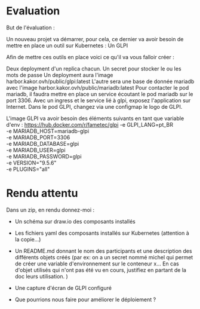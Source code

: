 # Evaluation

But de l'évaluation :

Un nouveau projet va démarrer, pour cela, ce dernier va avoir besoin de mettre en place un outil sur Kubernetes : Un GLPI

Afin de mettre ces outils en place voici ce qu'il va vous falloir créer :

Deux deployment d'un replica chacun. 
Un secret pour stocker le ou les mots de passe
Un deployment aura l'image harbor.kakor.ovh/public/glpi:latest 
L'autre sera une base de donnée mariadb avec l'image harbor.kakor.ovh/public/mariadb:latest
Pour contacter le pod mariadb, il faudra mettre en place un service écoutant le pod mariadb sur le port 3306.
Avec un ingress et le service lié à glpi, exposez l'application sur Internet. 
Dans le pod GLPI, changez via une configmap le logo de GLPI. 

L'image GLPI va avoir besoin des éléments suivants en tant que variable d'env :
https://hub.docker.com/r/fametec/glpi
-e GLPI_LANG=pt_BR \
-e MARIADB_HOST=mariadb-glpi \
-e MARIADB_PORT=3306 \
-e MARIADB_DATABASE=glpi \
-e MARIADB_USER=glpi \
-e MARIADB_PASSWORD=glpi \
-e VERSION="9.5.6" \
-e PLUGINS="all"

# Rendu attentu 

Dans un zip, en rendu donnez-moi :

- Un schéma sur draw.io des composants installés
- Les fichiers yaml des composants installés sur Kubernetes (attention à la copie...)
- Un README.md donnant le nom des participants et une description des différents objets créés (par ex: on a un secret nommé michel qui permet de créer une variable d'environnement sur le conteneur x... En cas d'objet utilisés qui n'ont pas été vu en cours, justifiez en partant de la doc leurs utilisation. )
- Une capture d'écran de GLPI configuré

- Que pourrions nous faire pour améliorer le déploiement ? 